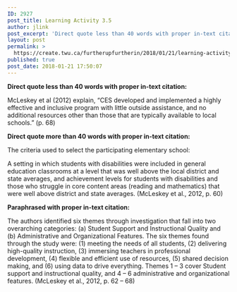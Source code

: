 ```yaml
---
ID: 2927
post_title: Learning Activity 3.5
author: jlink
post_excerpt: 'Direct quote less than 40 words with proper in-text citation: McLeskey et al (2012) explain, &ldquo;CES developed and implemented a highly effective and inclusive program with little outside assistance, and no additional resources other than those that are typically available to local schools.&rdquo; (p. 68) Direct quote more than 40 words with proper in-text citation: &hellip; <p><a href="https://create.twu.ca/furtherupfurtherin/2018/01/21/learning-activity-3-5/">Continue reading<span> "Learning Activity 3.5"</span></a></p>'
layout: post
permalink: >
  https://create.twu.ca/furtherupfurtherin/2018/01/21/learning-activity-3-5/
published: true
post_date: 2018-01-21 17:50:07
---
```

<p><strong>Direct quote less than 40 words with proper in-text citation:</strong></p>
<p>McLeskey et al (2012) explain, “CES developed and implemented a highly effective and inclusive program with little outside assistance, and no additional resources other than those that are typically available to local schools.” (p. 68)</p>
<p><strong>Direct quote more than 40 words with proper in-text citation:</strong></p>
<p>The criteria used to select the participating elementary school:</p>
<p>A setting in which students with disabilities were included in general education classrooms at a level that was well above the local district and state averages, and achievement levels for students with disabilities and those who struggle in core content areas (reading and mathematics) that were well above district and state averages. (McLeskey et al., 2012, p. 60)</p>
<p><strong>Paraphrased with proper in-text citation:</strong></p>
<p>The authors identified six themes through investigation that fall into two overarching categories: (a) Student Support and Instructional Quality and (b) Administrative and Organizational Features. The six themes found through the study were: (1) meeting the needs of all students, (2) delivering high-quality instruction, (3) immersing teachers in professional development, (4) flexible and efficient use of resources, (5) shared decision making, and (6) using data to drive everything. Themes 1 – 3 cover Student support and instructional quality, and 4 – 6 administrative and organizational features. (McLeskey et al., 2012, p. 62 &#8211; 68)</p>